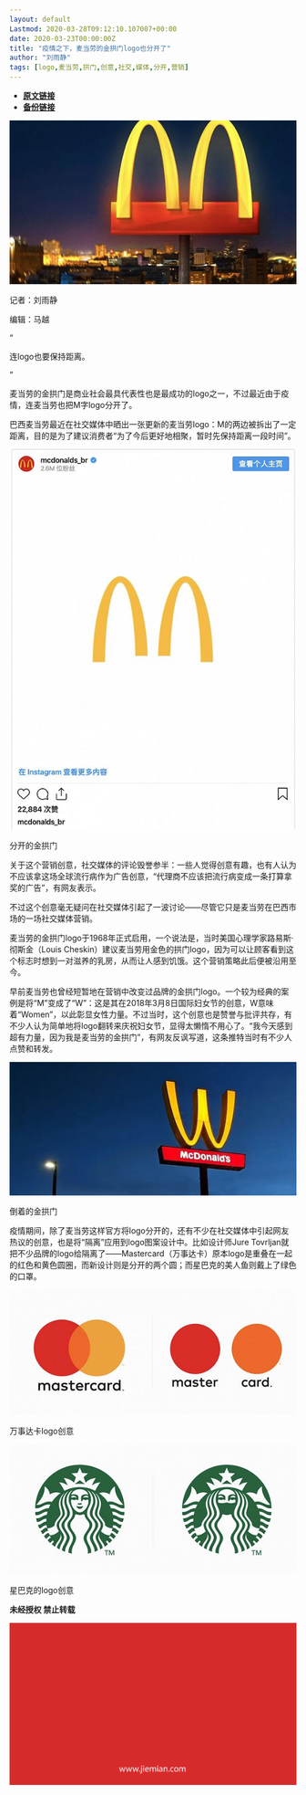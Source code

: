 ```yaml
---
layout: default
Lastmod: 2020-03-28T09:12:10.107007+00:00
date: 2020-03-23T00:00:00Z
title: "疫情之下，麦当劳的金拱门logo也分开了"
author: "刘雨静"
tags: [logo,麦当劳,拱门,创意,社交,媒体,分开,营销]
---
```


* [**原文链接**](https://mp.weixin.qq.com/s/r50CPFSmqJutn9llp0WbZw)
* [**备份链接**](http://archive.today/c3tVw)


![](/images/post/3c67cc1e2dec864a218f15ee08f04779.jpg)

记者：刘雨静

编辑：马越

“

  

连logo也要保持距离。

  

”

麦当劳的金拱门是商业社会最具代表性也是最成功的logo之一，不过最近由于疫情，连麦当劳也把M字logo分开了。  

巴西麦当劳最近在社交媒体中晒出一张更新的麦当劳logo：M的两边被拆出了一定距离，目的是为了建议消费者“为了今后更好地相聚，暂时先保持距离一段时间”。

![](/images/post/494ef77514017271199cca129edc6e35.jpg)

分开的金拱门

关于这个营销创意，社交媒体的评论毁誉参半：一些人觉得创意有趣，也有人认为不应该拿这场全球流行病作为广告创意，“代理商不应该把流行病变成一条打算拿奖的广告”，有网友表示。

不过这个创意毫无疑问在社交媒体引起了一波讨论——尽管它只是麦当劳在巴西市场的一场社交媒体营销。

麦当劳的金拱门logo于1968年正式启用，一个说法是，当时美国心理学家路易斯·彻斯金（Louis Cheskin）建议麦当劳用金色的拱门logo，因为可以让顾客看到这个标志时想到一对滋养的乳房，从而让人感到饥饿。这个营销策略此后便被沿用至今。

早前麦当劳也曾经短暂地在营销中改变过品牌的金拱门logo。一个较为经典的案例是将“M”变成了“W”：这是其在2018年3月8日国际妇女节的创意，W意味着“Women”，以此彰显女性力量。不过当时，这个创意也是赞誉与批评共存，有不少人认为简单地将logo翻转来庆祝妇女节，显得太懒惰不用心了。“我今天感到超有力量，因为我是麦当劳的金拱门”，有网友反讽写道，这条推特当时有不少人点赞和转发。

![](/images/post/9d032b095fbc2533b8662257e7495dbe.jpg)

倒着的金拱门

疫情期间，除了麦当劳这样官方将logo分开的，还有不少在社交媒体中引起网友热议的创意，也是将“隔离”应用到logo图案设计中。比如设计师Jure Tovrljan就把不少品牌的logo给隔离了——Mastercard（万事达卡）原本logo是重叠在一起的红色和黄色圆圈，而新设计则是分开的两个圆；而星巴克的美人鱼则戴上了绿色的口罩。

![](/images/post/3ee7ec783116e419673872d6cf00104d.jpg)

万事达卡logo创意

![](/images/post/cf1e99eedef2ca48fd3c37e7826a0556.jpg)

星巴克的logo创意

  

**未经授权 禁止转载**

  

  

![](/images/post/3ef9527fd7edfb43b0c70486c7a956af.jpg)

